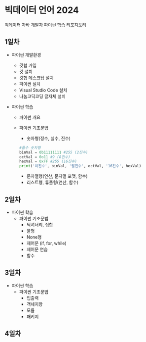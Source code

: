 # 빅데이터 언어 2024

빅데이터 자바 개발자 파이썬 학습 리포지토리

## 1일차

- 파이썬 개발환경

  - 깃헙 가입
  - 깃 설치
  - 깃헙 데스크탑 설치
  - 파이썬 설치
  - Visual Studio Code 설치
  - 나눔고딕코딩 글자체 설치

- 파이썬 학습

  - 파이썬 개요
  - 파이썬 기초문법

    - 숫자형(정수, 실수, 진수)

    ```python
    #틀수 숫자형
    binVal = 0b11111111 #255 (2진수)
    octVal = 0o11 #9 (8진수)
    hexVal = 0xFF #255 (16진수)
    print('이진수', binVal, '팔진수', octVal, '16진수', hexVal)
    ```

    - 문자열형(연산, 문자열 포맷, 함수)
    - 리스트형, 튜플형(연산, 함수)

## 2일차

- 파이썬 학습
  - 파이썬 기초문법
    - 딕셔너리, 집합
    - 불형
    - None형
    - 제어문 (if, for, while)
    - 제어문 연습
    - 함수

## 3일차

- 파이썬 학습
  - 파이썬 기초문법
    - 입출력
    - 객체지향
    - 모듈
    - 패키지

## 4일차
